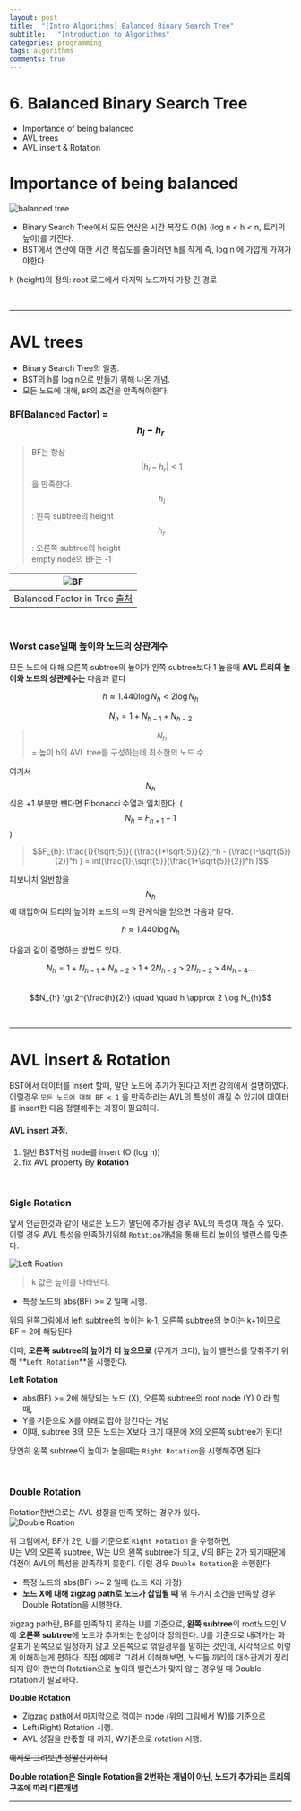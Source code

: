 ```yaml
---
layout: post
title:  "[Intro Algorithms] Balanced Binary Search Tree"
subtitle:   "Introduction to Algorithms"
categories: programming
tags: algorithms
comments: true
---
```


# 6. Balanced Binary Search Tree
- Importance of being balanced 
- AVL trees
- AVL insert & Rotation

# Importance of being balanced

![balanced tree](https://swha0105.github.io/assets/intro_algorithm/image/lec_6_balanced_tree.png)   

- Binary Search Tree에서 모든 연산은 시간 복잡도 O(h) (log n < h <  n, 트리의 높이)를 가진다.
- BST에서 연산에 대한 시간 복잡도를 줄이러면 h를 작게 즉, log n 에 가깝게 가져가야한다.  

h (height)의 정의: root 로드에서 마지막 노드까지 가장 긴 경로

<br/>

---

# AVL trees
- Binary Search Tree의 일종.
- BST의 h를 log n으로 만들기 위해 나온 개념.
- 모든 노드에 대해, `BF`의 조건을 만족해야한다.


### BF(Balanced Factor) = $$ h_{l} - h_{r} $$
> BF는 항상 $$\rvert h_{l} - h_{r} \rvert < 1$$ 을 만족한다.  
> $$h_{l}$$: 왼쪽 subtree의 height  
> $$h_{r}$$: 오른쪽 subtree의 height  
> empty node의 BF는 -1

|![BF](https://swha0105.github.io/assets/intro_algorithm/image/lec_6_BF.png)   
|:--:| 
| Balanced Factor in Tree [출처](https://ratsgo.github.io/data%20structure&algorithm/2017/10/27/avltree/) |

<br/>

### Worst case일때 높이와 노드의 상관계수 
모든 노드에 대해 오른쪽 subtree의 높이가 왼쪽 subtree보다 1 높을때 **AVL 트리의 높이와 노드의 상관계수는** 다음과 같다
  
$$ h \approx 1.440 \log N_{h} \lt 2 \log N_{h}  $$

$$N_{h} = 1 + N_{h-1} + N_{h-2}$$

> $$N_{h}$$ = 높이 h의 AVL tree를 구성하는데 최소한의 노드 수  
 
여기서 $$N_{h}$$ 식은 +1 부분만 뺸다면 Fibonacci 수열과 일치한다. ($$N_{h} = F_{h+1} - 1 $$)
> $$F_{h}: \frac{1}{\sqrt{5}}( (\frac{1+\sqrt{5}}{2})^h - (\frac{1-\sqrt{5}}{2})^h ) = int(\frac{1}{\sqrt{5}}(\frac{1+\sqrt{5}}{2})^h )$$

피보나치 일반항을 $$N_{h}$$ 에 대입하여 트리의 높이와 노드의 수의 관계식을 얻으면 다음과 같다.

$$ h \approx 1.440 \log N_{h}$$

다음과 같이 증명하는 방법도 있다.

$$N_{h} = 1 + N_{h-1} + N_{h-2} \; \gt \; 1 + 2 N_{h-2} \; \gt \; 2 N_{h-2} \; \gt \; 4 N_{h-4} ...$$  
$$N_{h} \gt 2^{\frac{h}{2}}  \quad \quad h \approx 2 \log N_{h}$$


<br/> 

---

# AVL insert & Rotation
BST에서 데이터를 insert 할때, 말단 노드에 추가가 된다고 저번 강의에서 설명하였다.  
이럴경우 `모든 노드에 대해 BF < 1` 을 만족하라는 AVL의 특성이 깨질 수 있기에 데이터를 insert한 다음 정렬해주는 과정이 필요하다.  

#### AVL insert 과정.
1. 일반 BST처럼 node를 insert (O (log n))
2. fix AVL property By **Rotation**

<br/>


### Sigle Rotation
앞서 언급한것과 같이 새로운 노드가 말단에 추가될 경우 AVL의 특성이 깨질 수 있다. 이럴 경우 AVL 특성을 만족하기위해 `Rotation`개념을 통해 트리 높이의 밸런스를 맞춘다.

![Left Roation](https://swha0105.github.io/assets/intro_algorithm/image/lec_6_left_rotate.png)   
> k 값은 높이를 나타낸다.  

- 특정 노드의 abs(BF) >= 2 일때 시행.

위의 왼쪽그림에서 left subtree의 높이는 k-1, 오른쪽 subtree의 높이는 k+1이므로 BF = 2에 해당된다. 

이때, **오른쪽 subtree의 높이가 더 높으므로** (무게가 크다), 높이 밸런스를 맞춰주기 위해 **`Left Rotation`**을 시행한다.

**Left Rotation**
- abs(BF) >= 2에 해당되는 노드 (X), 오른쪽 subtree의 root node (Y) 이라 할 때,
- Y를 기준으로 X를 아래로 잡아 당긴다는 개념 
- 이때, subtree B의 모든 노드는 X보다 크기 때문에 X의 오른쪽 subtree가 된다! 

당연히 왼쪽 subtree의 높이가 높을때는 `Right Rotation`을 시행해주면 된다.

<br/>

### Double Rotation

Rotation한번으로는 AVL 성질을 만족 못하는 경우가 있다.  
![Double Roation](https://swha0105.github.io/assets/intro_algorithm/image/lec_6_double_rotate.png)   

위 그림에서, BF가 2인 U를 기준으로 `Right Rotation` 을 수행하면,  
U는 V의 오른쪽 subtree, W는 U의 왼쪽 subtree가 되고, V의 BF는 2가 되기때문에 여전이 AVL의 특성을 만족하지 못한다.  이럴 경우 `Double Rotation`을 수행한다.

- 특정 노드의 abs(BF) >= 2 일때 (노드 X라 가정)
- **노드 X에 대해 zigzag path로 노드가 삽입될 때**
위 두가지 조건을 만족할 경우 Double Rotation을 시행한다.

zigzag path란, BF를 만족하지 못하는 U를 기준으로, **왼쪽 subtree**의 root노드인 V에 **오른쪽 subtree**에 노드가 추가되는 현상이라 정의한다. U를 기준으로 내려가는 화살표가 왼쪽으로 일정하지 않고 오른쪽으로 꺾일경우를 말하는 것인데, 시각적으로 이렇게 이해하는게 편하다. 직접 예제로 그려서 이해해보면, 노드들 끼리의 대소관계가 정리되지 않아 한번의 Rotation으로 높이의 밸런스가 맞지 않는 경우일 때 Double rotation이 필요하다.

**Double Rotation**
- Zigzag path에서 마지막으로 꺾이는 node (위의 그림에서 W)를 기준으로
- Left(Right) Rotation 시행.
- AVL 성질을 만졳할 때 까지, W기준으로 rotation 시행.

~~예제로 그려보면 정말신기하다~~

**Double rotation은 Single Rotation을 2번하는 개념이 아닌, 노드가 추가되는 트리의 구조에 따라 다른개념**




---
<script>
MathJax.Hub.Queue(["Typeset",MathJax.Hub]);
</script>


<script>
MathJax = {
  tex: {
    inlineMath: [['$', '$'], ['\\(', '\\)']]
  },
  svg: {
    fontCache: 'global'
  }
};
</script>
<script type="text/javascript" id="MathJax-script" async
  src="https://cdn.jsdelivr.net/npm/mathjax@3/es5/tex-svg.js">
</script>
